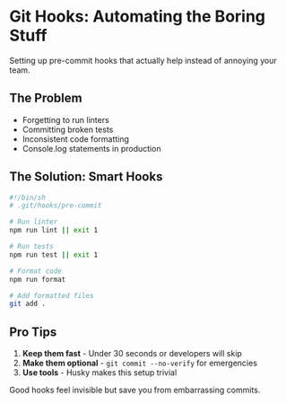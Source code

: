 # Git Hooks: Automating the Boring Stuff

Setting up pre-commit hooks that actually help instead of annoying your team.

## The Problem

- Forgetting to run linters
- Committing broken tests
- Inconsistent code formatting
- Console.log statements in production

## The Solution: Smart Hooks

```bash
#!/bin/sh
# .git/hooks/pre-commit

# Run linter
npm run lint || exit 1

# Run tests
npm run test || exit 1

# Format code
npm run format

# Add formatted files
git add .
```

## Pro Tips

1. **Keep them fast** - Under 30 seconds or developers will skip
2. **Make them optional** - `git commit --no-verify` for emergencies
3. **Use tools** - Husky makes this setup trivial

Good hooks feel invisible but save you from embarrassing commits.